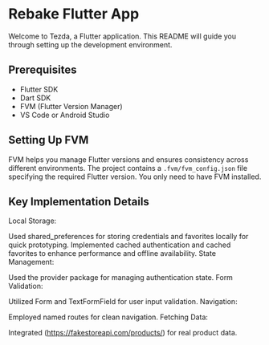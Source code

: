 # Rebake Flutter App

Welcome to Tezda, a Flutter application. This README will guide you through setting up the development environment.

## Prerequisites

- Flutter SDK
- Dart SDK
- FVM (Flutter Version Manager)
- VS Code or Android Studio

## Setting Up FVM

FVM helps you manage Flutter versions and ensures consistency across different environments. The project contains a `.fvm/fvm_config.json` file specifying the required Flutter version. You only need to have FVM installed.

## Key Implementation Details

Local Storage:

Used shared_preferences for storing credentials and favorites locally for quick prototyping.
Implemented cached authentication and cached favorites to enhance performance and offline availability.
State Management:

Used the provider package for managing authentication state.
Form Validation:

Utilized Form and TextFormField for user input validation.
Navigation:

Employed named routes for clean navigation.
Fetching Data:

Integrated (https://fakestoreapi.com/products/) for real product data.
